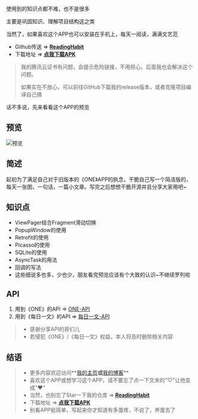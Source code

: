使用到的知识点都不难，也不是很多

主要是巩固知识、理解项目结构这之类

当然了，如果喜欢这个APP也可以安装在手机上，每天一阅读，满满文艺范

- Github传送 => **[ReadingHabit](https://github.com/liuzho/ReadingHabit)**
- 下载地址 => **[点我下载APK](https://liuzho.com/readinghabitapp/publish.apk)**

>我的腾讯云证书有问题，会提示危险链接，不用担心。后面我也会解决这个问题。
>
>如果实在不放心，可以前往GitHub下载我的release版本，或者克隆项目编译自己搞

话不多说，先来看看这个APP的预览

## 预览

![预览](https://github.com/liuzho/ReadingHabit/raw/master/demo.gif)

## 简述

起初为了满足自己对于旧版本的《ONE》APP的执念，干脆自己写一个简洁版的，每天一张图，一句话，一篇小文章。写完之后想想干脆开源并且分享大家用吧~

## 知识点

- ViewPager结合Fragment滑动切换
- PopupWindow的使用
- Retrofit的使用
- Picasso的使用
- SQLite的使用
- AsyncTask的用法
- 回调的写法
- 这些细说多也多，少也少，朋友看完预览应该有个大致的认识~不继续罗列啦

## API

1. 用到《ONE》的API => [ONE-API](https://github.com/jokermonn/-Api/blob/master/ONEv3.5.0~.md#assign)
2. 用到《每日一文》的API => [每日一文-API](https://github.com/jokermonn/-Api/blob/master/OneArticle.md)

> - 感谢分享API的哥们儿
> - 若侵犯《ONE》/《每日一文》权益，本人将及时删除相关内容

## 结语

>- 更多内容欢迎访问**[我的主页](https://liuzho.com)**或**[我的博客](https://liuzho.github.io)**
>- 喜欢这个APP或想学习这个APP，请不要忘了点一下文末的"♡"让他变成"❤"
>- 当然，也别忘了Star一下我的仓库 => **[ReadingHabit](https://github.com/liuzho/ReadingHabit)**
>- 下载地址 => **[点我下载APK](https://liuzho.com/readinghabitapp/publish.apk)**
>- 别看APP挺简单，写起来你才知道有多蛋疼，不说了，养蛋去了